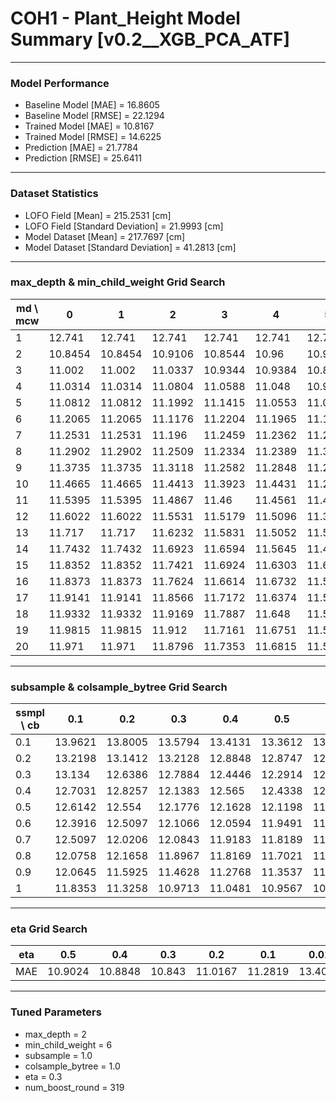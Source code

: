 # COH1 - Plant_Height Model Summary [v0.2__XGB_PCA_ATF]

***

### Model Performance

- Baseline Model [MAE] = 16.8605
- Baseline Model [RMSE] = 22.1294
- Trained Model [MAE] = 10.8167
- Trained Model [RMSE] = 14.6225
- Prediction [MAE] = 21.7784
- Prediction [RMSE] = 25.6411
***

### Dataset Statistics

- LOFO Field [Mean] = 215.2531 [cm]
- LOFO Field [Standard Deviation] = 21.9993 [cm]
- Model Dataset [Mean] = 217.7697 [cm]
- Model Dataset [Standard Deviation] = 41.2813 [cm]
***

### max_depth & min_child_weight Grid Search

|   md \ mcw |       0 |       1 |       2 |       3 |       4 |       5 |       6 |       7 |       8 |       9 |      10 |      11 |      12 |      13 |      14 |      15 |      16 |      17 |      18 |      19 |      20 |
|------------|---------|---------|---------|---------|---------|---------|---------|---------|---------|---------|---------|---------|---------|---------|---------|---------|---------|---------|---------|---------|---------|
|          1 | 12.741  | 12.741  | 12.741  | 12.741  | 12.741  | 12.741  | 12.741  | 12.741  | 12.7412 | 12.7406 | 12.738  | 12.7397 | 12.7397 | 12.7431 | 12.7432 | 12.7434 | 12.7446 | 12.7446 | 12.7435 | 12.7424 | 12.7403 |
|          2 | 10.8454 | 10.8454 | 10.9106 | 10.8544 | 10.96   | 10.9593 | 10.843  | 10.8861 | 10.9686 | 10.9079 | 10.9335 | 11.1238 | 11.0298 | 10.9275 | 10.9898 | 10.9844 | 11.2282 | 11.0701 | 11.0221 | 10.9612 | 11.1776 |
|          3 | 11.002  | 11.002  | 11.0337 | 10.9344 | 10.9384 | 10.8936 | 10.9295 | 10.9126 | 10.9243 | 10.963  | 10.9028 | 10.9822 | 10.9198 | 11.0365 | 10.9304 | 10.929  | 11.0161 | 11.0167 | 11.048  | 11.0433 | 11.0241 |
|          4 | 11.0314 | 11.0314 | 11.0804 | 11.0588 | 11.048  | 10.9941 | 11.0224 | 11.0417 | 11.029  | 10.9818 | 10.9942 | 11.0496 | 10.9499 | 11.0059 | 10.9534 | 10.9989 | 10.9893 | 11.0187 | 11.0046 | 11.1227 | 11.0056 |
|          5 | 11.0812 | 11.0812 | 11.1992 | 11.1415 | 11.0553 | 11.0993 | 11.0966 | 11.0473 | 11.0486 | 11.0129 | 11.045  | 11.0192 | 11.0647 | 11.0533 | 11.0618 | 11.0401 | 11.0229 | 11.0516 | 11.0873 | 11.0923 | 11.0364 |
|          6 | 11.2065 | 11.2065 | 11.1176 | 11.2204 | 11.1965 | 11.1316 | 11.1718 | 11.1201 | 11.1438 | 11.1016 | 11.0821 | 11.0696 | 11.1021 | 11.083  | 11.1017 | 11.1098 | 11.1321 | 11.1536 | 11.1326 | 11.1092 | 11.1321 |
|          7 | 11.2531 | 11.2531 | 11.196  | 11.2459 | 11.2362 | 11.2019 | 11.1533 | 11.152  | 11.1956 | 11.19   | 11.1667 | 11.2259 | 11.1161 | 11.1322 | 11.1203 | 11.0778 | 11.0951 | 11.1164 | 11.0458 | 11.1211 | 11.1152 |
|          8 | 11.2902 | 11.2902 | 11.2509 | 11.2334 | 11.2389 | 11.3406 | 11.1909 | 11.1893 | 11.1899 | 11.1674 | 11.1855 | 11.1347 | 11.1791 | 11.1287 | 11.1785 | 11.161  | 11.1338 | 11.1215 | 11.1639 | 11.1522 | 11.1063 |
|          9 | 11.3735 | 11.3735 | 11.3118 | 11.2582 | 11.2848 | 11.2339 | 11.2705 | 11.1818 | 11.1859 | 11.2072 | 11.1911 | 11.2276 | 11.1738 | 11.1616 | 11.2693 | 11.206  | 11.1636 | 11.1333 | 11.2227 | 11.2234 | 11.1463 |
|         10 | 11.4665 | 11.4665 | 11.4413 | 11.3923 | 11.4431 | 11.2948 | 11.3018 | 11.2983 | 11.2245 | 11.2112 | 11.2462 | 11.2815 | 11.2133 | 11.2339 | 11.1966 | 11.1944 | 11.1872 | 11.2319 | 11.2482 | 11.2065 | 11.1516 |
|         11 | 11.5395 | 11.5395 | 11.4867 | 11.46   | 11.4561 | 11.4657 | 11.425  | 11.2983 | 11.303  | 11.2918 | 11.3154 | 11.2715 | 11.2268 | 11.2311 | 11.2301 | 11.2459 | 11.2023 | 11.1988 | 11.2614 | 11.2365 | 11.2086 |
|         12 | 11.6022 | 11.6022 | 11.5531 | 11.5179 | 11.5096 | 11.3829 | 11.3521 | 11.3799 | 11.3736 | 11.3096 | 11.3204 | 11.2798 | 11.267  | 11.279  | 11.263  | 11.2181 | 11.3087 | 11.2411 | 11.2398 | 11.2385 | 11.2057 |
|         13 | 11.717  | 11.717  | 11.6232 | 11.5831 | 11.5052 | 11.5161 | 11.391  | 11.4059 | 11.4142 | 11.3316 | 11.3626 | 11.3358 | 11.3029 | 11.25   | 11.2444 | 11.2177 | 11.2625 | 11.2443 | 11.2664 | 11.2164 | 11.2274 |
|         14 | 11.7432 | 11.7432 | 11.6923 | 11.6594 | 11.5645 | 11.4784 | 11.4511 | 11.4303 | 11.4307 | 11.3344 | 11.332  | 11.3925 | 11.3449 | 11.3039 | 11.288  | 11.2547 | 11.3024 | 11.2896 | 11.2814 | 11.3035 | 11.1852 |
|         15 | 11.8352 | 11.8352 | 11.7421 | 11.6924 | 11.6303 | 11.6181 | 11.552  | 11.3988 | 11.4165 | 11.4101 | 11.3649 | 11.3705 | 11.3307 | 11.351  | 11.323  | 11.3413 | 11.2796 | 11.3434 | 11.2724 | 11.2424 | 11.2079 |
|         16 | 11.8373 | 11.8373 | 11.7624 | 11.6614 | 11.6732 | 11.5358 | 11.51   | 11.4067 | 11.4563 | 11.3511 | 11.445  | 11.3261 | 11.2738 | 11.276  | 11.2723 | 11.3025 | 11.2797 | 11.2399 | 11.3017 | 11.2394 | 11.2863 |
|         17 | 11.9141 | 11.9141 | 11.8566 | 11.7172 | 11.6374 | 11.5945 | 11.5332 | 11.4655 | 11.4646 | 11.3884 | 11.3905 | 11.3314 | 11.3628 | 11.302  | 11.2838 | 11.3111 | 11.3434 | 11.255  | 11.3121 | 11.2267 | 11.2816 |
|         18 | 11.9332 | 11.9332 | 11.9169 | 11.7887 | 11.648  | 11.5562 | 11.4961 | 11.5027 | 11.4939 | 11.4081 | 11.4078 | 11.3238 | 11.3707 | 11.3248 | 11.2667 | 11.2945 | 11.2992 | 11.2988 | 11.2849 | 11.2547 | 11.257  |
|         19 | 11.9815 | 11.9815 | 11.912  | 11.7161 | 11.6751 | 11.5841 | 11.538  | 11.5159 | 11.5247 | 11.3968 | 11.4174 | 11.35   | 11.3094 | 11.2647 | 11.3168 | 11.3895 | 11.313  | 11.2856 | 11.3587 | 11.2431 | 11.2192 |
|         20 | 11.971  | 11.971  | 11.8796 | 11.7353 | 11.6815 | 11.5818 | 11.6173 | 11.4656 | 11.4879 | 11.3934 | 11.4748 | 11.3652 | 11.3713 | 11.337  | 11.3272 | 11.3182 | 11.3338 | 11.3185 | 11.2889 | 11.2529 | 11.2861 |

***

### subsample & colsample_bytree Grid Search

|   ssmpl \ cb |     0.1 |     0.2 |     0.3 |     0.4 |     0.5 |     0.6 |     0.7 |     0.8 |     0.9 |     1.0 |
|--------------|---------|---------|---------|---------|---------|---------|---------|---------|---------|---------|
|          0.1 | 13.9621 | 13.8005 | 13.5794 | 13.4131 | 13.3612 | 13.2358 | 13.2617 | 13.2202 | 13.218  | 13.5336 |
|          0.2 | 13.2198 | 13.1412 | 13.2128 | 12.8848 | 12.8747 | 12.6553 | 12.9651 | 12.698  | 12.7284 | 12.781  |
|          0.3 | 13.134  | 12.6386 | 12.7884 | 12.4446 | 12.2914 | 12.4598 | 12.4829 | 12.5664 | 12.5306 | 12.5374 |
|          0.4 | 12.7031 | 12.8257 | 12.1383 | 12.565  | 12.4338 | 12.439  | 12.4263 | 12.1258 | 12.5349 | 12.3173 |
|          0.5 | 12.6142 | 12.554  | 12.1776 | 12.1628 | 12.1198 | 11.9837 | 11.969  | 11.9334 | 11.8922 | 11.8947 |
|          0.6 | 12.3916 | 12.5097 | 12.1066 | 12.0594 | 11.9491 | 11.9882 | 11.7877 | 11.9109 | 11.7546 | 11.7292 |
|          0.7 | 12.5097 | 12.0206 | 12.0843 | 11.9183 | 11.8189 | 11.6122 | 11.9152 | 11.5705 | 11.5533 | 11.5984 |
|          0.8 | 12.0758 | 12.1658 | 11.8967 | 11.8169 | 11.7021 | 11.3628 | 11.6784 | 11.4251 | 11.3096 | 11.3734 |
|          0.9 | 12.0645 | 11.5925 | 11.4628 | 11.2768 | 11.3537 | 11.4013 | 11.1073 | 11.3027 | 11.1498 | 11.2722 |
|          1   | 11.8353 | 11.3258 | 10.9713 | 11.0481 | 10.9567 | 10.849  | 10.9162 | 10.8901 | 10.9022 | 10.843  |

***

### eta Grid Search

| eta   |     0.5 |     0.4 |    0.3 |     0.2 |     0.1 |    0.01 |   0.001 |
|-------|---------|---------|--------|---------|---------|---------|---------|
| MAE   | 10.9024 | 10.8848 | 10.843 | 11.0167 | 11.2819 | 13.4027 | 80.1112 |

***

### Tuned Parameters

- max_depth = 2
- min_child_weight = 6
- subsample = 1.0
- colsample_bytree = 1.0
- eta = 0.3
- num_boost_round = 319
